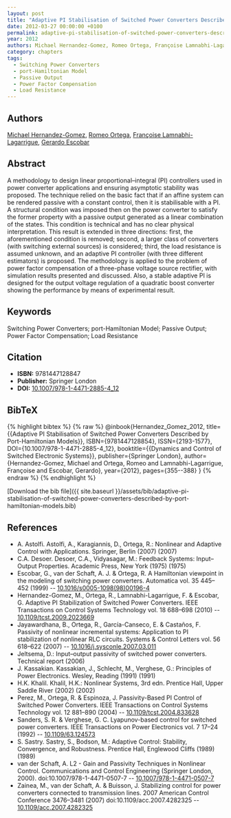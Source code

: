 ```yaml
---
layout: post
title: "Adaptive PI Stabilisation of Switched Power Converters Described by Port-Hamiltonian Models"
date: 2012-03-27 00:00:00 +0100
permalink: adaptive-pi-stabilisation-of-switched-power-converters-described-by-port-hamiltonian-models
year: 2012
authors: Michael Hernandez-Gomez, Romeo Ortega, Françoise Lamnabhi-Lagarrigue, Gerardo Escobar
category: chapters
tags:
  - Switching Power Converters
  - port-Hamiltonian Model
  - Passive Output
  - Power Factor Compensation
  - Load Resistance
---
```

 
## Authors
[Michael Hernandez-Gomez](authors/michael-hernandez-gomez), [Romeo Ortega](authors/romeo-ortega), [Françoise Lamnabhi-Lagarrigue](authors/francoise-lamnabhi-lagarrigue), [Gerardo Escobar](authors/gerardo-escobar)
 
## Abstract
A methodology to design linear proportional–integral (PI) controllers used in power converter applications and ensuring asymptotic stability was proposed. The technique relied on the basic fact that if an affine system can be rendered passive with a constant control, then it is stabilisable with a PI. A structural condition was imposed then on the power converter to satisfy the former property with a passive output generated as a linear combination of the states. This condition is technical and has no clear physical interpretation. This result is extended in three directions: first, the aforementioned condition is removed; second, a larger class of converters (with switching external sources) is considered; third, the load resistance is assumed unknown, and an adaptive PI controller (with three different estimators) is proposed. The methodology is applied to the problem of power factor compensation of a three-phase voltage source rectifier, with simulation results presented and discussed. Also, a stable adaptive PI is designed for the output voltage regulation of a quadratic boost converter showing the performance by means of experimental result.
 
## Keywords
Switching Power Converters; port-Hamiltonian Model; Passive Output; Power Factor Compensation; Load Resistance
 
## Citation
- **ISBN:** 9781447128847
- **Publisher:** Springer London
- **DOI:** [10.1007/978-1-4471-2885-4_12](https://doi.org/10.1007/978-1-4471-2885-4_12)
 
## BibTeX
{% highlight bibtex %}
{% raw %}
@inbook{Hernandez_Gomez_2012,
  title={{Adaptive PI Stabilisation of Switched Power Converters Described by Port-Hamiltonian Models}},
  ISBN={9781447128854},
  ISSN={2193-1577},
  DOI={10.1007/978-1-4471-2885-4_12},
  booktitle={{Dynamics and Control of Switched Electronic Systems}},
  publisher={Springer London},
  author={Hernandez-Gomez, Michael and Ortega, Romeo and Lamnabhi-Lagarrigue, Françoise and Escobar, Gerardo},
  year={2012},
  pages={355--388}
}
{% endraw %}
{% endhighlight %}
 
[Download the bib file]({{ site.baseurl }}/assets/bib/adaptive-pi-stabilisation-of-switched-power-converters-described-by-port-hamiltonian-models.bib)
 
## References
- A. Astolfi. Astolfi, A., Karagiannis, D., Ortega, R.: Nonlinear and Adaptive Control with Applications. Springer, Berlin (2007) (2007)
- C.A. Desoer. Desoer, C.A., Vidyasagar, M.: Feedback Systems: Input–Output Properties. Academic Press, New York (1975) (1975)
- Escobar, G., van der Schaft, A. J. & Ortega, R. A Hamiltonian viewpoint in the modeling of switching power converters. Automatica vol. 35 445–452 (1999) -- [10.1016/s0005-1098(98)00196-4](https://doi.org/10.1016/s0005-1098(98)00196-4)
- Hernandez-Gomez, M., Ortega, R., Lamnabhi-Lagarrigue, F. & Escobar, G. Adaptive PI Stabilization of Switched Power Converters. IEEE Transactions on Control Systems Technology vol. 18 688–698 (2010) -- [10.1109/tcst.2009.2023669](https://doi.org/10.1109/tcst.2009.2023669)
- Jayawardhana, B., Ortega, R., García-Canseco, E. & Castaños, F. Passivity of nonlinear incremental systems: Application to PI stabilization of nonlinear RLC circuits. Systems &amp; Control Letters vol. 56 618–622 (2007) -- [10.1016/j.sysconle.2007.03.011](https://doi.org/10.1016/j.sysconle.2007.03.011)
- Jeltsema, D.: Input–output passivity of switched power converters. Technical report (2006)
- J. Kassakian. Kassakian, J., Schlecht, M., Verghese, G.: Principles of Power Electronics. Wesley, Reading (1991) (1991)
- H.K. Khalil. Khalil, H.K.: Nonlinear Systems, 3rd edn. Prentice Hall, Upper Saddle River (2002) (2002)
- Perez, M., Ortega, R. & Espinoza, J. Passivity-Based PI Control of Switched Power Converters. IEEE Transactions on Control Systems Technology vol. 12 881–890 (2004) -- [10.1109/tcst.2004.833628](https://doi.org/10.1109/tcst.2004.833628)
- Sanders, S. R. & Verghese, G. C. Lyapunov-based control for switched power converters. IEEE Transactions on Power Electronics vol. 7 17–24 (1992) -- [10.1109/63.124573](https://doi.org/10.1109/63.124573)
- S. Sastry. Sastry, S., Bodson, M.: Adaptive Control: Stability, Convergence, and Robustness. Prentice Hall, Englewood Cliffs (1989) (1989)
- van der Schaft, A. L2 - Gain and Passivity Techniques in Nonlinear Control. Communications and Control Engineering (Springer London, 2000). doi:10.1007/978-1-4471-0507-7 -- [10.1007/978-1-4471-0507-7](https://doi.org/10.1007/978-1-4471-0507-7)
- Zainea, M., van der Schaft, A. & Buisson, J. Stabilizing control for power converters connected to transmission lines. 2007 American Control Conference 3476–3481 (2007) doi:10.1109/acc.2007.4282325 -- [10.1109/acc.2007.4282325](https://doi.org/10.1109/acc.2007.4282325)

